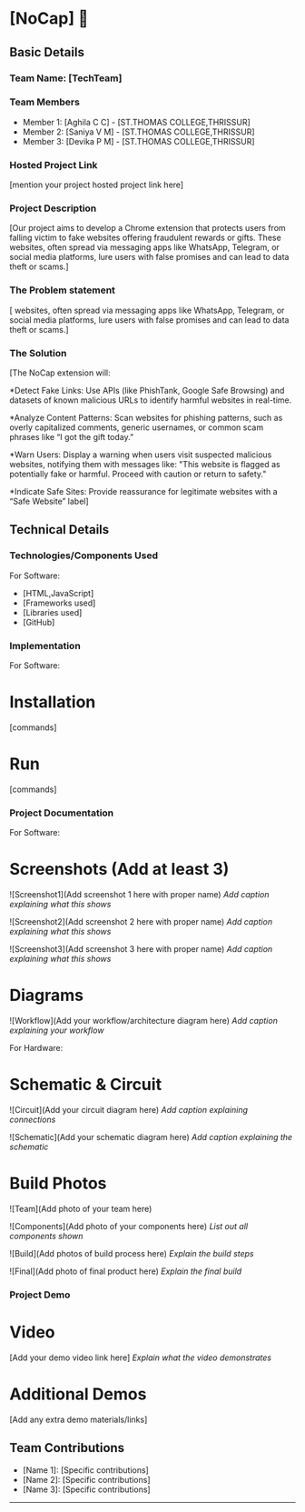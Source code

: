 # [NoCap] 🎯


## Basic Details
### Team Name: [TechTeam]


### Team Members
- Member 1: [Aghila C C] - [ST.THOMAS COLLEGE,THRISSUR]
- Member 2: [Saniya V M] - [ST.THOMAS COLLEGE,THRISSUR]
- Member 3: [Devika P M] - [ST.THOMAS COLLEGE,THRISSUR]

### Hosted Project Link
[mention your project hosted project link here]

### Project Description
[Our project aims to develop a Chrome extension that protects users from falling victim to fake websites offering fraudulent rewards or gifts. These websites, often spread via messaging apps like WhatsApp, Telegram, or social media platforms, lure users with false promises and can lead to data theft or scams.]

### The Problem statement
[ websites, often spread via messaging apps like WhatsApp, Telegram, or social media platforms, lure users with false promises and can lead to data theft or scams.]

### The Solution
[The NoCap extension will:

*Detect Fake Links: Use APIs (like PhishTank, Google Safe Browsing) and datasets of known malicious URLs to identify harmful websites in real-time.

*Analyze Content Patterns: Scan websites for phishing patterns, such as overly capitalized comments, generic usernames, or common scam phrases like “I got the gift today.”

*Warn Users: Display a warning when users visit suspected malicious websites, notifying them with messages like:
"This website is flagged as potentially fake or harmful. Proceed with caution or return to safety."

*Indicate Safe Sites: Provide reassurance for legitimate websites with a “Safe Website” label]

## Technical Details
### Technologies/Components Used
For Software:
- [HTML,JavaScript]
- [Frameworks used]
- [Libraries used]
- [GitHub]


### Implementation
For Software:
# Installation
[commands]

# Run
[commands]

### Project Documentation
For Software:

# Screenshots (Add at least 3)
![Screenshot1](Add screenshot 1 here with proper name)
*Add caption explaining what this shows*

![Screenshot2](Add screenshot 2 here with proper name)
*Add caption explaining what this shows*

![Screenshot3](Add screenshot 3 here with proper name)
*Add caption explaining what this shows*

# Diagrams
![Workflow](Add your workflow/architecture diagram here)
*Add caption explaining your workflow*

For Hardware:

# Schematic & Circuit
![Circuit](Add your circuit diagram here)
*Add caption explaining connections*

![Schematic](Add your schematic diagram here)
*Add caption explaining the schematic*

# Build Photos
![Team](Add photo of your team here)


![Components](Add photo of your components here)
*List out all components shown*

![Build](Add photos of build process here)
*Explain the build steps*

![Final](Add photo of final product here)
*Explain the final build*

### Project Demo
# Video
[Add your demo video link here]
*Explain what the video demonstrates*

# Additional Demos
[Add any extra demo materials/links]

## Team Contributions
- [Name 1]: [Specific contributions]
- [Name 2]: [Specific contributions]
- [Name 3]: [Specific contributions]

---
